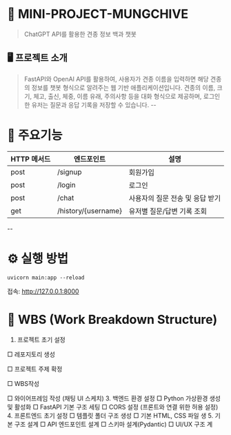 # 🐶 MINI-PROJECT-MUNGCHIVE 
> ChatGPT API를 활용한 견종 정보 백과 챗봇

## 🖥️ 프로젝트 소개
> FastAPI와 OpenAI API를 활용하여, 사용자가 견종 이름을 입력하면 해당 견종의 정보를 챗봇 형식으로 알려주는 웹 기반 애플리케이션입니다.
견종의 이름, 크기, 체고, 출신, 체중, 이름 유래, 주의사항 등을 대화 형식으로 제공하며,
로그인한 유저는 질문과 응답 기록을 저장할 수 있습니다.
--
# 📌 주요기능
|HTTP 메서드|엔드포인트|설명|
|------|---|---|
|post|/signup|회원가입|
|post|/login|로그인|
|post|/chat|사용자의 질문 전송 및 응답 받기|
|get|/history/{username}|유저별 질문/답변 기록 조회|
--
# ⚙️ 실행 방법
```
uvicorn main:app --reload
```
접속: <http://127.0.0.1:8000>
# 🧱 WBS (Work Breakdown Structure)
1. 프로젝트 초기 설정
   
  □ 레포지토리 생성
  
  □ 프로젝트 주제 확정
  
  □ WBS작성
  
  □ 와이어프레임 작성 (채팅 UI 스케치)
3. 백엔드 환경 설정
  □ Python 가상환경 생성 및 활성화
  □ FastAPI 기본 구조 세팅
  □ CORS 설정 (프론트와 연결 위한 허용 설정)
4. 프론트엔드 초기 설정
  □ 템플릿 폴더 구조 생성
  □ 기본 HTML, CSS 파일 생
5. 기본 구조 설계
  □ API 엔드포인트 설계
  □ 스키마 설계(Pydantic)
  □ UI/UX 구조 계
